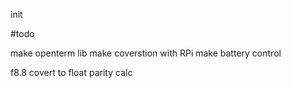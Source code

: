 init

#todo

make openterm lib
make coverstion with RPi
make battery control

f8.8 covert to float
parity calc

